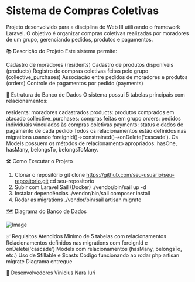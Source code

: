 # Sistema de Compras Coletivas
Projeto desenvolvido para a disciplina de Web III utilizando o framework Laravel.
O objetivo é organizar compras coletivas realizadas por moradores de um grupo, gerenciando pedidos, produtos e pagamentos.

📚 Descrição do Projeto
Este sistema permite:

Cadastro de moradores (residents)
Cadastro de produtos disponíveis (products)
Registro de compras coletivas feitas pelo grupo (collective_purchases)
Associação entre pedidos de moradores e produtos (orders)
Controle de pagamentos por pedido (payments)

🧱 Estrutura do Banco de Dados
O sistema possui 5 tabelas principais com relacionamentos:

residents: moradores cadastrados
products: produtos comprados em atacado
collective_purchases: compras feitas em grupo
orders: pedidos individuais vinculados às compras coletivas
payments: status e dados de pagamento de cada pedido
Todos os relacionamentos estão definidos nas migrations usando foreignId()->constrained()->onDelete('cascade').
Os Models possuem os métodos de relacionamento apropriados: hasOne, hasMany, belongsTo, belongsToMany.

🛠️ Como Executar o Projeto
1. Clonar o repositório
git clone https://github.com/seu-usuario/seu-repositorio.git
cd seu-repositorio
2. Subir com Laravel Sail (Docker)
./vendor/bin/sail up -d
3. Instalar dependências
./vendor/bin/sail composer install
4. Rodar as migrations
./vendor/bin/sail artisan migrate

🗺️ Diagrama do Banco de Dados

![Image](https://github.com/user-attachments/assets/c64bb1e8-83a3-4b89-8840-f79badcf69bd)

✅ Requisitos Atendidos
 Mínimo de 5 tabelas com relacionamentos
 Relacionamentos definidos nas migrations com foreignId e onDelete('cascade')
 Models com relacionamentos (hasMany, belongsTo, etc.)
 Uso de $fillable e $casts
 Código funcionando ao rodar php artisan migrate
 Diagrama entregue


👥 Desenvolvedores
Vinicius
Nara
Iuri
